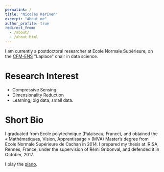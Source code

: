 ```yaml
---
permalink: /
title: "Nicolas Keriven"
excerpt: "About me"
author_profile: true
redirect_from: 
  - /about/
  - /about.html
---
```


I am currently a postdoctoral researcher at Ecole Normale Supérieure, on the [CFM-ENS](https://data-ens.github.io) "Laplace" chair in data science.

Research Interest
======

* Compressive Sensing
* Dimensionality Reduction
* Learning, big data, small data.

Short Bio
======

I graduated from Ecole polytechnique (Palaiseau, France), and obtained the « Mathématiques, Vision, Apprentissage » (MVA) Master’s degree from Ecole Normale Supérieure de Cachan in 2014. I prepared my thesis at IRISA, Rennes, France, under the supervision of Rémi Gribonval, and defended it in October, 2017.

I play the [piano](https://soundcloud.com/n2kv).
